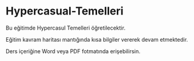 # Hypercasual-Temelleri

Bu eğitimde Hypercasul Temelleri öğretilecektir. 

Eğitim kavram haritası mantığında kısa bilgiler vererek devam etmektedir.

Ders içeriğine Word veya PDF fotmatında erişebilirsin.

